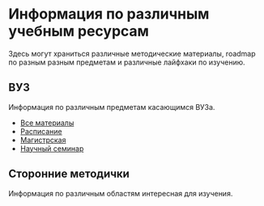 # Информация по различным учебным ресурсам

Здесь могут храниться различные методические материалы,
roadmap по разным разным предметам и различные лайфхаки по изучению.

## ВУЗ
Информация по различным предметам касающимся ВУЗа.  
- [Все материалы](ВУЗ/readme.md)
- [Расписание](ВУЗ/Расписание/readme.md)
- [Магистрская](ВУЗ/readme.md)
- [Научный семинар](ВУЗ/readme.md)

## Сторонние методички
Информация по различным областям интересная для изучения.
